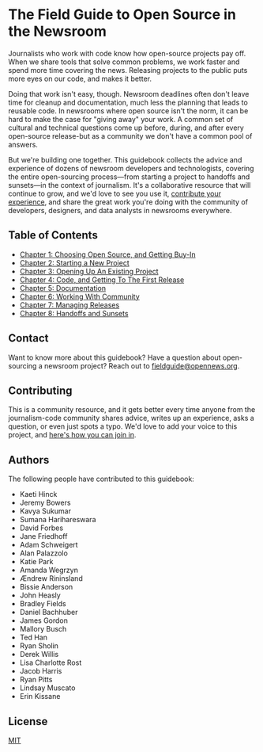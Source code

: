 # The Field Guide to Open Source in the Newsroom

Journalists who work with code know how open-source projects pay off. When we share tools that solve common problems, we work faster and spend more time covering the news. Releasing projects to the public puts more eyes on our code, and makes it better.

Doing that work isn't easy, though. Newsroom deadlines often don't leave time for cleanup and documentation, much less the planning that leads to reusable code. In newsrooms where open source isn't the norm, it can be hard to make the case for "giving away" your work. A common set of cultural and technical questions come up before, during, and after every open-source release-but as a community we don't have a common pool of answers.

But we're building one together. This guidebook collects the advice and experience of dozens of newsroom developers and technologists, covering the entire open-sourcing process—from starting a project to handoffs and sunsets—in the context of journalism. It's a collaborative resource that will continue to grow, and we'd love to see you use it, [contribute your experience](docs/contributing.md), and share the great work you're doing with the community of developers, designers, and data analysts in newsrooms everywhere.

## Table of Contents

* [Chapter 1: Choosing Open Source, and Getting Buy-In](docs/Chapter01-Choosing-Open-Source.md)
* [Chapter 2: Starting a New Project](docs/Chapter02-Starting-New-Project.md)
* [Chapter 3: Opening Up An Existing Project](docs/Chapter03-Existing-Projects.md)
* [Chapter 4: Code, and Getting To The First Release](docs/Chapter04-Code-First-Release.md)
* [Chapter 5: Documentation](docs/Chapter05-Documentation.md)
* [Chapter 6: Working With Community](docs/Chapter06-Community.md)
* [Chapter 7: Managing Releases](docs/Chapter07-Releases.md)
* [Chapter 8: Handoffs and Sunsets](docs/Chapter08-Handoffs-Sunsets.md)

## Contact

Want to know more about this guidebook? Have a question about open-sourcing a newsroom project? Reach out to [fieldguide@opennews.org](mailto:fieldguide@opennews.org).

## Contributing

This is a community resource, and it gets better every time anyone from the journalism-code community shares advice, writes up an experience, asks a question, or even just spots a typo. We'd love to add your voice to this project, and [here's how you can join in](docs/contributing.md).


## Authors

The following people have contributed to this guidebook:

* Kaeti Hinck
* Jeremy Bowers
* Kavya Sukumar
* Sumana Harihareswara
* David Forbes
* Jane Friedhoff
* Adam Schweigert
* Alan Palazzolo
* Katie Park
* Amanda Wegrzyn
* Ændrew Rininsland
* Bissie Anderson
* John Heasly
* Bradley Fields
* Daniel Bachhuber
* James Gordon
* Mallory Busch
* Ted Han
* Ryan Sholin
* Derek Willis
* Lisa Charlotte Rost
* Jacob Harris
* Ryan Pitts
* Lindsay Muscato
* Erin Kissane

## License

[MIT](https://github.com/OpenNewsLabs/field-guide-open-source-newsroom/blob/master/LICENSE)
